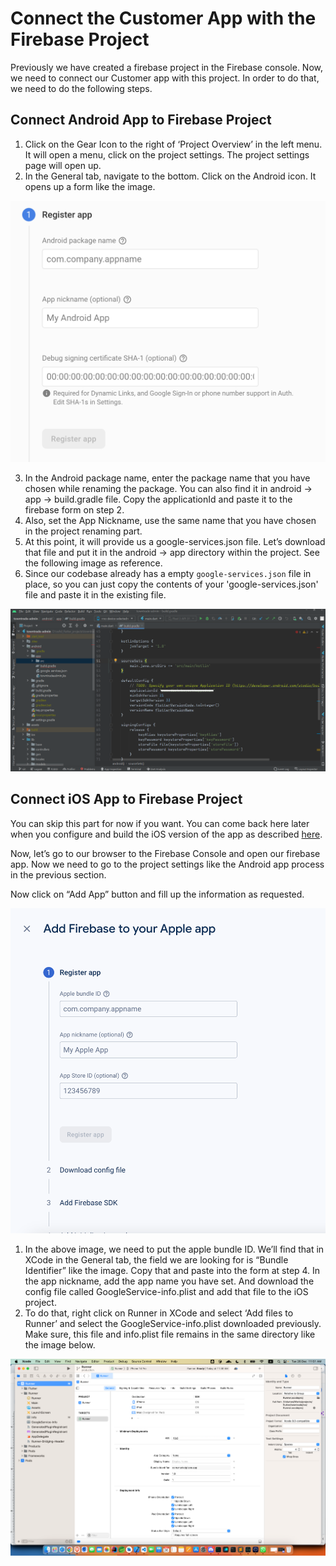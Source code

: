 # Connect the Customer App with the Firebase Project

Previously we have created a firebase project in the Firebase console. Now, we need to connect our Customer app with this project. In order to do that, we need to do the following steps.

## Connect Android App to Firebase Project

1. Click on the Gear Icon to the right of ‘Project Overview’ in the left menu. It will open a menu, click on the project settings. The project settings page will open up.
2. In the General tab, navigate to the bottom. Click on the Android icon. It opens up a form like the image.

![](public/img/image3.png)

3. In the Android package name, enter the package name that you have chosen while renaming the package. You can also find it in android &rarr; app &rarr; build.gradle file. Copy the applicationId and paste it to the firebase form on step 2.
4. Also, set the App Nickname, use the same name that you have chosen in the project renaming part.
5. At this point, it will provide us a google-services.json file. Let’s download that file and put it in the android &rarr; app directory within the project. See the following image as reference.
6. Since our codebase already has a empty `google-services.json` file in place, so you can just copy the contents of your 'google-services.json' file and paste it in the existing file.

![](public/img/image2.png)

## Connect iOS App to Firebase Project

You can skip this part for now if you want. You can come back here later when you configure and build the iOS version of the app as described [here](build-ios-app.md).

Now, let’s go to our browser to the Firebase Console and open our firebase app. Now we need to go to the project settings like the Android app process in the previous section.

Now click on “Add App” button and fill up the information as requested.

![](public/img/image7.png)

1. In the above image, we need to put the apple bundle ID. We’ll find that in XCode in the General tab, the field we are looking for is “Bundle Identifier” like the image. Copy that and paste into the form at step 4. In the app nickname, add the app name you have set. And download the config file called GoogleService-info.plist and add that file to the iOS project.
2. To do that, right click on Runner in XCode and select ‘Add files to Runner’ and select the GoogleService-info.plist downloaded previously. Make sure, this file and info.plist file remains in the same directory like the image below.

![](public/img/image8.png)
